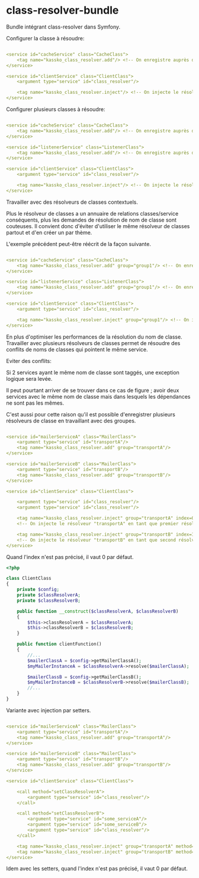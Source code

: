 class-resolver-bundle
==================

Bundle intégrant class-resolver dans Symfony.


Configurer la classe à résoudre:

```yml

<service id="cacheService" class="CacheClass">
    <tag name="kassko_class_resolver.add"/> <!-- On enregistre auprès du resolveur la classe "CacheClass" et son id de service correspondant "cacheService" -->
</service>

<service id="clientService" class="ClientClass">
    <argument type="service" id="class_resolver"/>

    <tag name="kassko_class_resolver.inject"/> <!-- On injecte le résolveur dans le service "clientService" -->
</service>

```

Configurer plusieurs classes à résoudre:
```yml

<service id="cacheService" class="CacheClass">
    <tag name="kassko_class_resolver.add"/> <!-- On enregistre auprès du resolveur la classe "CacheClass" et son id de service correspondant "cacheService" -->
</service>

<service id="listenerService" class="ListenerClass">
    <tag name="kassko_class_resolver.add"/> <!-- On enregistre auprès du resolveur la classe "ListenerClass" et son id de service correspondant "listenerService" -->
</service>

<service id="clientService" class="ClientClass">
    <argument type="service" id="class_resolver"/>

    <tag name="kassko_class_resolver.inject"/> <!-- On injecte le résolveur dans le service "clientService" -->
</service>

```

Travailler avec des résolveurs de classes contextuels.

Plus le résolveur de classes a un annuaire de relations classes/service conséquents, plus les demandes de résolution de nom de classe sont couteuses. Il convient donc d'éviter d'utiliser le même résolveur de classes partout et d'en créer un par thème.

L'exemple précédent peut-être réécrit de la façon suivante.

```yml

<service id="cacheService" class="CacheClass">
    <tag name="kassko_class_resolver.add" group="group1"/> <!-- On enregistre auprès d'un resolveur "group1" la classe "CacheClass" et son id de service correspondant "cacheService" -->
</service>

<service id="listenerService" class="ListenerClass">
    <tag name="kassko_class_resolver.add" group="group1"/> <!-- On enregistre auprès d'un resolveur "group1" la classe "ListenerClass" et son id de service correspondant "listenerService" -->
</service>

<service id="clientService" class="ClientClass">
    <argument type="service" id="class_resolver"/>

    <tag name="kassko_class_resolver.inject" group="group1"/> <!-- On injecte le résolveur "group1" dans le service "clientService" -->
</service>

```

En plus d'optimiser les performances de la résolution du nom de classe. Travailler avec plusieurs résolveurs de classes permet de résoudre des conflits de noms de classes qui pointent le même service.

Eviter des conflits:

Si 2 services ayant le même nom de classe sont taggés, une exception logique sera levée.

Il peut pourtant arriver de se trouver dans ce cas de figure ; avoir deux services avec le même nom de classe mais dans lesquels les dépendances ne sont pas les mêmes.

C'est aussi pour cette raison qu'il est possible d'enregistrer plusieurs résolveurs de classe en travaillant avec des groupes.

```yml

<service id="mailerServiceA" class="MailerClass">
    <argument type="service" id="transportA"/>
    <tag name="kassko_class_resolver.add" group="transportA"/>
</service>

<service id="mailerServiceB" class="MailerClass">
    <argument type="service" id="transportB"/>
    <tag name="kassko_class_resolver.add" group="transportB"/>
</service>

<service id="clientService" class="ClientClass">

    <argument type="service" id="class_resolver"/>
    <argument type="service" id="class_resolver"/>

    <tag name="kassko_class_resolver.inject" group="transportA" index=0/>
    <!-- On injecte le résolveur "transportA" en tant que premier résolveur du service "clientService" -->

    <tag name="kassko_class_resolver.inject" group="transportB" index=1/>
    <!-- On injecte le résolveur "transportB" en tant que second résolveur du service "clientService" -->
</service>

```

Quand l'index n'est pas précisé, il vaut 0 par défaut.

```php
<?php

class ClientClass
{
    private $config;
    private $classResolverA;
    private $classResolverB;

    public function __construct($classResolverA, $classResolverB)
    {
        $this->classResolverA = $classResolverA;
        $this->classResolverB = $classResolverB;
    }

    public function clientFunction()
    {
        //...
        $mailerClassA = $config->getMailerClassA();
        $myMailerInstanceA = $classResolverA->resolve($mailerClassA);

        $mailerClassB = $config->getMailerClassB();
        $myMailerInstanceB = $classResolverB->resolve($mailerClassB);
        //...
    }
}

```

Variante avec injection par setters.

```yml

<service id="mailerServiceA" class="MailerClass">
    <argument type="service" id="transportA"/>
    <tag name="kassko_class_resolver.add" group="transportA"/>
</service>

<service id="mailerServiceB" class="MailerClass">
    <argument type="service" id="transportB"/>
    <tag name="kassko_class_resolver.add" group="transportB"/>
</service>

<service id="clientService" class="ClientClass">

    <call method="setClassResolverA">
        <argument type="service" id="class_resolver"/>
    </call>

    <call method="setClassResolverB">
        <argument type="service" id="some_serviceA"/>
        <argument type="service" id="some_serviceB"/>
        <argument type="service" id="class_resolver"/>
    </call>

    <tag name="kassko_class_resolver.inject" group="transportA" method="setClassResolverA" index=0/>
    <tag name="kassko_class_resolver.inject" group="transportB" method="setClassResolverB" index=2/>
</service>

```

Idem avec les setters, quand l'index n'est pas précisé, il vaut 0 par défaut.